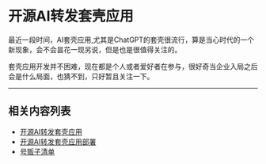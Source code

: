 # 开源AI转发套壳应用

​		最近一段时间，AI套壳应用,尤其是ChatGPT的套壳很流行，算是当心时代的一个新现象，会不会昙花一现另说，但是也是很值得关注的。

​		套壳应用开发并不困难，现在都是个人或者爱好者在参与，很好奇当企业入局之后会是什么局面，也猜不到，只好暂且关注一下。

----

## 相关内容列表

- [开源AI转发套壳应用](https://github.com/520hacker/AIChatAdmin-Doc/blob/main/%E5%BC%80%E6%BA%90AI%E8%BD%AC%E5%8F%91%E5%A5%97%E5%A3%B3%E5%BA%94%E7%94%A8%E5%AF%B9%E6%AF%94.md)  
- [开源AI转发套壳应用部署](https://github.com/520hacker/AIChatAdmin-Doc/blob/main/%E5%BC%80%E6%BA%90%E9%A1%B9%E7%9B%AE%E9%83%A8%E7%BD%B2.md)
- [号贩子清单](https://github.com/520hacker/AIChatAdmin-Doc/blob/main/%E5%8F%B7%E8%B4%A9%E5%AD%90.md)





